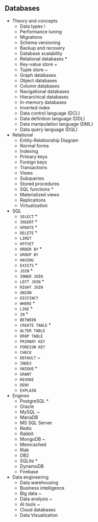 ## Databases

- Theory and concepts
  - Data types !
  - Performance tuning
  - Migrations
  - Schema versioning
  - Backup and recovery
  - Database scalability
  - Relational databases *
  - Key-value store +
  - Tuple store ~
  - Graph databases
  - Object databases
  - Column databases
  - Navigational databases
  - Hierarchical databases
  - In-memory databases
  - Inverted index
  - Data control language (DCL)
  - Data definition language (DDL)
  - Data manipulation language (DML)
  - Data query language (DQL)
- Relational
  - Entity-Relationship Diagram
  - Normal forms
  - Indexing
  - Primary keys
  - Foreign keys
  - Transactions
  - Views
  - Subqueries
  - Stored procedures
  - SQL functions *
  - Materialized views
  - Replications
  - Virtualization
- SQL
  - `SELECT` *
  - `INSERT` *
  - `UPDATE` *
  - `DELETE` *
  - `LIMIT`
  - `OFFSET`
  - `ORDER BY` *
  - `GROUP BY`
  - `HAVING`
  - `EXISTS` *
  - `JOIN` *
  - `INNER JOIN`
  - `LEFT JOIN` *
  - `RIGHT JOIN`
  - `UNION`
  - `DISTINCT`
  - `WHERE` *
  - `LIKE` *
  - `IN` *
  - `BETWEEN`
  - `CREATE TABLE` *
  - `ALTER TABLE`
  - `DROP TABLE`
  - `PRIMARY KEY`
  - `FOREIGN KEY`
  - `CHECK`
  - `DEFAULT` ~
  - `INDEX`
  - `UNIQUE` *
  - `GRANT`
  - `REVOKE`
  - `DENY`
  - `EXPLAIN`
- Engines
  - PostgreSQL *
  - Oracle
  - MySQL ~
  - MariaDB
  - MS SQL Server
  - Redis
  - Rabbit
  - MongoDB ~
  - Memcached
  - Riak
  - DB2
  - SQLite *
  - DynamoDB
  - Firebase
- Data engineering
  - Data warehousing
  - Business intelligence
  - Big data ~
  - Data analysis ~
  - AI tools ~
  - Cloud databases
  - Data Visualization
